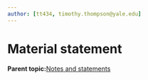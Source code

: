 ```yaml
---
author: [tt434, timothy.thompson@yale.edu]
---
```


# Material statement

**Parent topic:**[Notes and statements](../../concepts/notes_and_statements.md)

